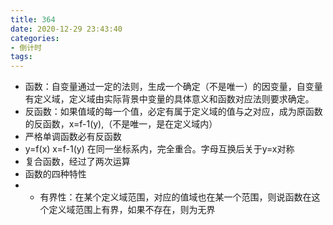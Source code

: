 ```yaml
---
title: 364
date: 2020-12-29 23:43:40
categories: 
- 倒计时
tags:
---
```


- 函数：自变量通过一定的法则，生成一个确定（不是唯一）的因变量，自变量有定义域，定义域由实际背景中变量的具体意义和函数对应法则要求确定。
- 反函数：如果值域的每一个值，必定有属于定义域的值与之对应，成为原函数的反函数，x=f-1(y),（不是唯一，是在定义域内）
- 严格单调函数必有反函数
- y=f(x) x=f-1(y) 在同一坐标系内，完全重合。字母互换后关于y=x对称
- 复合函数，经过了两次运算
- 函数的四种特性
- - 有界性：在某个定义域范围，对应的值域也在某一个范围，则说函数在这个定义域范围上有界，如果不存在，则为无界
